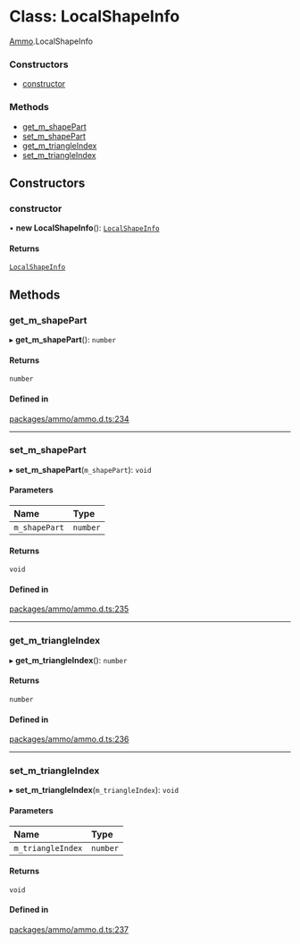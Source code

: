 # Class: LocalShapeInfo

[Ammo](../modules/Ammo.md).LocalShapeInfo

### Constructors

- [constructor](Ammo.LocalShapeInfo.md#constructor)

### Methods

- [get\_m\_shapePart](Ammo.LocalShapeInfo.md#get_m_shapepart)
- [set\_m\_shapePart](Ammo.LocalShapeInfo.md#set_m_shapepart)
- [get\_m\_triangleIndex](Ammo.LocalShapeInfo.md#get_m_triangleindex)
- [set\_m\_triangleIndex](Ammo.LocalShapeInfo.md#set_m_triangleindex)

## Constructors

### constructor

• **new LocalShapeInfo**(): [`LocalShapeInfo`](Ammo.LocalShapeInfo.md)

#### Returns

[`LocalShapeInfo`](Ammo.LocalShapeInfo.md)

## Methods

### get\_m\_shapePart

▸ **get_m_shapePart**(): `number`

#### Returns

`number`

#### Defined in

[packages/ammo/ammo.d.ts:234](https://github.com/Orillusion/orillusion/blob/main/packages/ammo/ammo.d.ts#L234)

___

### set\_m\_shapePart

▸ **set_m_shapePart**(`m_shapePart`): `void`

#### Parameters

| Name | Type |
| :------ | :------ |
| `m_shapePart` | `number` |

#### Returns

`void`

#### Defined in

[packages/ammo/ammo.d.ts:235](https://github.com/Orillusion/orillusion/blob/main/packages/ammo/ammo.d.ts#L235)

___

### get\_m\_triangleIndex

▸ **get_m_triangleIndex**(): `number`

#### Returns

`number`

#### Defined in

[packages/ammo/ammo.d.ts:236](https://github.com/Orillusion/orillusion/blob/main/packages/ammo/ammo.d.ts#L236)

___

### set\_m\_triangleIndex

▸ **set_m_triangleIndex**(`m_triangleIndex`): `void`

#### Parameters

| Name | Type |
| :------ | :------ |
| `m_triangleIndex` | `number` |

#### Returns

`void`

#### Defined in

[packages/ammo/ammo.d.ts:237](https://github.com/Orillusion/orillusion/blob/main/packages/ammo/ammo.d.ts#L237)
